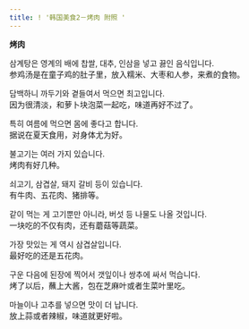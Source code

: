 ```yaml
---
title: ! '韩国美食2－烤肉 附照 '
---
```


<p><a href="ode/42"></a><strong>烤肉</strong></p>



<p>삼계탕은 영계의 배에 찹쌀, 대추, 인삼을 넣고 끓인 음식입니다.<br />参鸡汤是在童子鸡的肚子里，放入糯米、大枣和人参，来煮的食物。</p>



<p>담백하니 까두기와 곁들여서 먹으면 최고입니다.<br />因为很清淡，和萝卜块泡菜一起吃，味道再好不过了。</p>



<p>특히 여름에 먹으면 몸에 좋다고 합니다.<br />据说在夏天食用，对身体尤为好。</p>



<p>불고기는 여러 가지 있습니다.<br />烤肉有好几种。</p>



<p>쇠고기, 삼겹살, 돼지 갈비 등이 있습니다.<br />有牛肉、五花肉、猪排等。</p>



<p>같이 먹는 게 고기뿐만 아니라, 버섯 등 나물도 나올 것입니다.<br />一块吃的不仅有肉，还有蘑菇等蔬菜。</p>



<p>가장 맛있는 게 역시 삼겹살입니다.<br />最好吃的还是五花肉。</p>



<p>구운 다음에 된장에 찍어서 갯잎이나 쌍추에 싸서 먹습니다.<br />烤了以后，蘸上大酱，包在芝麻叶或者生菜叶里吃。</p>



<p>마늘이나 고추를 넣으면 맛이 더 납니다.<br />放上蒜或者辣椒，味道就更好啦。</p>


